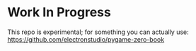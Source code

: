 # Work In Progress

This repo is experimental; for something you can actually use: https://github.com/electronstudio/pygame-zero-book